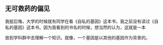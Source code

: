 ## 无可救药的偏见
我挺后悔，大学的时候就有同学在看《自私的基因》这本书，我之前没有读过《自私的基因》这本书。因为我看到的书名的时候，想当然的认为，这就是一本

放到学科群中去理解一个知识。就像，一个基因是以其他的基因作为背景的。